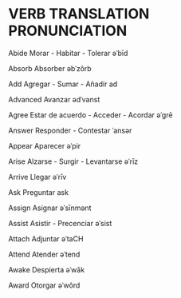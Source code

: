 
# VERB                  TRANSLATION                             PRONUNCIATION

Abide                   Morar - Habitar - Tolerar               əˈbīd         

Absorb                  Absorber                                əbˈzôrb      

Add                     Agregar - Sumar - Añadir                ad          

Advanced                Avanzar                                 ədˈvanst 

Agree                   Estar de acuerdo - Acceder - Acordar    əˈɡrē

Answer                  Responder - Contestar                   ˈansər

Appear                  Aparecer                                əˈpir

Arise                   Alzarse - Surgir - Levantarse           əˈrīz

Arrive                  Llegar                                  əˈrīv

Ask                     Preguntar                               ask

Assign                  Asignar                                 əˈsīnmənt

Assist                  Asistir - Precenciar                    əˈsist  

Attach                  Adjuntar                                əˈtaCH 

Attend                  Atender                                 əˈtend

Awake                   Despierta                               əˈwāk

Award                   Otorgar                                 əˈwôrd



